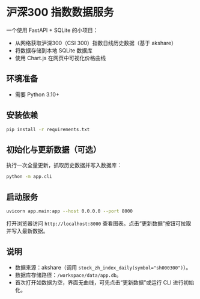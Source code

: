 # 沪深300 指数数据服务

一个使用 FastAPI + SQLite 的小项目：
- 从网络获取沪深300（CSI 300）指数日线历史数据（基于 akshare）
- 将数据存储到本地 SQLite 数据库
- 使用 Chart.js 在网页中可视化价格曲线

## 环境准备

- 需要 Python 3.10+

## 安装依赖

```bash
pip install -r requirements.txt
```

## 初始化与更新数据（可选）

执行一次全量更新，抓取历史数据并写入数据库：

```bash
python -m app.cli
```

## 启动服务

```bash
uvicorn app.main:app --host 0.0.0.0 --port 8000
```

打开浏览器访问 `http://localhost:8000` 查看图表。点击“更新数据”按钮可拉取并写入最新数据。

## 说明

- 数据来源：akshare（调用 `stock_zh_index_daily(symbol="sh000300")`）。
- 数据库存储路径：`/workspace/data/app.db`。
- 首次打开如数据为空，界面无曲线，可先点击“更新数据”或运行 CLI 进行初始化。